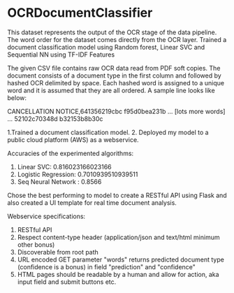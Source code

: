 # OCRDocumentClassifier
This dataset represents the output of the OCR stage of the data pipeline. The word order for the dataset comes directly from the OCR layer. Trained a document classification model using Random forest, Linear SVC and Sequential NN using TF-IDF Features

The given CSV file contains raw OCR data read from PDF soft copies. The document consists of a document type in the first column and followed by hashed OCR delimited by space. Each hashed word is assigned to a unique word and it is assumed that they are all ordered. A sample line looks like below:

CANCELLATION NOTICE,641356219cbc f95d0bea231b ... [lots more words] ... 52102c70348d b32153b8b30c


1.Trained a document classification model.
2. Deployed my model to a public cloud platform (AWS) as a webservice.

Accuracies of the experimented algorithms:

1. Linear SVC: 0.816023166023166
2. Logistic Regression: 0.7010939510939511
3. Seq Neural Network : 0.8566

Chose the best performing to model to create a RESTful API using Flask and also created a UI template for real time document analysis.

Webservice specifications:

1. RESTful API
2. Respect content-type header (application/json and text/html minimum other bonus)
3. Discoverable from root path
4. URL encoded GET parameter "words" returns predicted document type (confidence is a bonus) in field "prediction" and "confidence"
5. HTML pages should be readable by a human and allow for action, aka input field and submit buttons etc.



